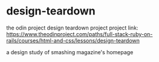 # design-teardown
the odin project design teardown project
project link: https://www.theodinproject.com/paths/full-stack-ruby-on-rails/courses/html-and-css/lessons/design-teardown

a design study of smashing magazine's homepage